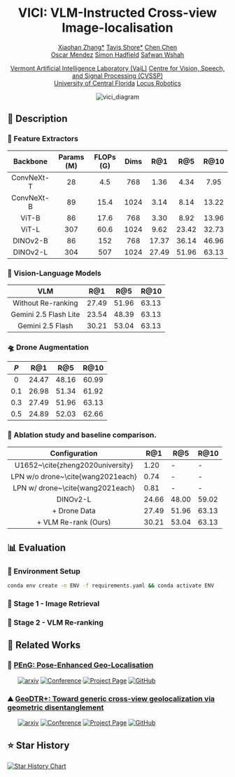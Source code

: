 <div align="center">     

# VICI: VLM-Instructed Cross-view Image-localisation 
<p align="middle">
 <a href="https://zxh009123.github.io/">Xiaohan Zhang*</a>
 <a href="https://tavisshore.co.uk/">Tavis Shore*</a>
 <a href="">Chen Chen</a> <br>
 <a href="https://cvssp.org/Personal/OscarMendez/index.html">Oscar Mendez</a>
 <a href="https://personalpages.surrey.ac.uk/s.hadfield/biography.html">Simon Hadfield</a>
 <a href="https://www.uvm.edu/cems/cs/profile/safwan-wshah">Safwan Wshah</a>
</p>
<p align="middle">
 <a href="https://www.wshahaigroup.com/">Vermont Artificial Intelligence Laboratory (VaiL)</a>
 <a href="https://www.surrey.ac.uk/centre-vision-speech-signal-processing">Centre for Vision, Speech, and Signal Processing (CVSSP)</a> <br>
 <a href="https://www.ucf.edu/">University of Central Florida</a>
 <a href="https://locusrobotics.com/">Locus Robotics</a>
</p>

![vici_diagram](https://github.com/user-attachments/assets/3fe71cbe-2850-4c00-88ac-60b60317bab5)

</div>

## 📓 Description 

### 🧬 Feature Extractors
|  Backbone  | Params (M) | FLOPs (G) | Dims |  R@1  |  R@5  |  R@10 |
|:----------:|:----------:|:---------:|:----:|:-----:|:-----:|:-----:|
| ConvNeXt-T |     28     |    4.5    |  768 |  1.36 |  4.34 |  7.95 |
| ConvNeXt-B |     89     |    15.4   | 1024 |  3.14 |  8.14 | 13.22 |
|    ViT-B   |     86     |    17.6   |  768 |  3.30 |  8.92 | 13.96 |
|    ViT-L   |     307    |    60.6   | 1024 |  9.62 | 23.42 | 32.73 |
|  DINOv2-B  |     86     |    152    |  768 | 17.37 | 36.14 | 46.96 |
|  DINOv2-L  |     304    |    507    | 1024 | 27.49 | 51.96 | 63.13 |

### 🧰 Vision-Language Models
|          VLM          | R@1   | R@5   | R@10  |
|:---------------------:|-------|-------|-------|
|   Without Re-ranking  | 27.49 | 51.96 | 63.13 |
| Gemini 2.5 Flash Lite | 23.54 | 48.39 | 63.13 |
|    Gemini 2.5 Flash   | 30.21 | 53.04 | 63.13 |

### 🛸 Drone Augmentation
| $P$ |  R@1  |  R@5  |  R@10 |
|:---:|:-----:|:-----:|:-----:|
|  0  | 24.47 | 48.16 | 60.99 |
| 0.1 | 26.98 | 51.34 | 61.92 |
| 0.3 | 27.49 | 51.96 | 63.13 |
| 0.5 | 24.89 | 52.03 | 62.66 |

### 🎯 Ablation study and baseline comparison.
|           Configuration           | R@1   | R@5   | R@10  |
|:---------------------------------:|-------|-------|-------|
|  U1652~\cite{zheng2020university} | 1.20  | -     | -     |
| LPN w/o drone~\cite{wang2021each} | 0.74  | -     | -     |
|  LPN w/ drone~\cite{wang2021each} | 0.81  | -     | -     |
|              DINOv2-L             | 24.66 | 48.00 | 59.02 |
|            + Drone Data           | 27.49 | 51.96 | 63.13 |
|        + VLM Re-rank (Ours)       | 30.21 | 53.04 | 63.13 |

## 📊 Evaluation
### 🐍 Environment Setup
```bash
conda env create -n ENV -f requirements.yaml && conda activate ENV
```

### 🐍 Stage 1 - Image Retrieval


### 🐍 Stage 2 - VLM Re-ranking


## 📗 Related Works
### 🕺 [PEnG: Pose-Enhanced Geo-Localisation ](https://github.com/tavisshore/PEnG)
&nbsp;&nbsp;&nbsp;&nbsp;&nbsp;
[![arxiv](https://img.shields.io/badge/cs.LG-2411.15742-b31b1b?style=flat&logo=arxiv&logoColor=red)](https://arxiv.org/abs/2411.15742)
[![Conference](http://img.shields.io/badge/RA--L-2025-4b44ce.svg)]()
[![Project Page](http://img.shields.io/badge/Project-Page-green)](https://tavisshore.co.uk/peng/)
[![GitHub](https://img.shields.io/badge/GitHub-PEnG-%23121011.svg?logo=github&logoColor=white)](https://github.com/tavisshore/peng)

### ⛰️ [GeoDTR+: Toward generic cross-view geolocalization via geometric disentanglement](https://github.com/tavisshore/PEnG)
&nbsp;&nbsp;&nbsp;&nbsp;&nbsp;
[![arxiv](https://img.shields.io/badge/cs.LG-2308.09624-b31b1b?style=flat&logo=arxiv&logoColor=red)](https://arxiv.org/pdf/2308.09624)
[![Conference](http://img.shields.io/badge/TPAMI-2023-4b44ce.svg)]()
[![Project Page](http://img.shields.io/badge/Project-Page-green)](https://zxh009123.github.io/publication/zhang-geodtr-2023/)
[![GitHub](https://img.shields.io/badge/GitLab-GeoDTR+-%23121011.svg?logo=gitlab)](https://gitlab.com/vail-uvm/geodtr_plus)

## ⭐ Star History
 <a href="https://star-history.com/#tavisshore/VICI&Date" align="middle">
 <picture>
   <source media="(prefers-color-scheme: dark)" srcset="https://api.star-history.com/svg?repos=tavisshore/VICI&type=Date&theme=dark" />
   <source media="(prefers-color-scheme: light)" srcset="https://api.star-history.com/svg?repos=tavisshore/VICI&type=Date" />
   <img alt="Star History Chart" src="https://api.star-history.com/svg?repos=tavisshore/VICI&type=Date" />
 </picture>
</a>


